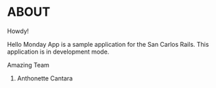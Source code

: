 # ABOUT

Howdy! 

Hello Monday App is a sample application for the San Carlos Rails. 
This application is in development mode. 

Amazing Team

1. Anthonette Cantara 

